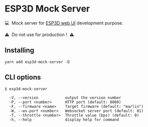 # ESP3D Mock Server

:computer:  Mock server for [ESP3D web UI](https://github.com/luc-github/ESP3D-WEBUI) development purpose.

:warning:  Do not use for production !  :warning:

## Installing

```
yarn add esp3d-mock-server -D
```

## CLI options

```
$ esp3d-mock-server

  -V, --version            output the version number
  -P, --port <number>      HTTP port (default: 8080)
  -F, --firmware <name>    Target firmware (default: "marlin")
  -W, --ws-port <number>   Websocket server port (default: 81)
  -T, --throttle <number>  Throttle value (bps) (default: 0)
  -h, --help               display help for command
```

